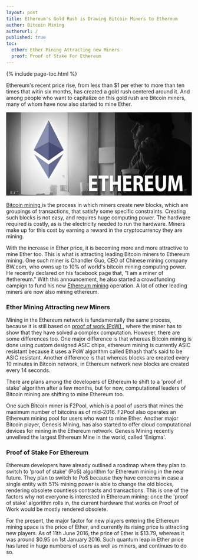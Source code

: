 ```yaml
---
layout: post
title: Ethereum's Gold Rush is Drawing Bitcoin Miners to Ethereum
author: Bitcoin Mining
authorurl: /
published: true
toc:
  ether: Ether Mining Attracting new Miners
  proof: Proof of Stake For Ethereum
---
```



{% include page-toc.html %}

Ethereum's recent price rise, from less than $1 per ether to more than ten times that witin six months, has created a gold rush centered around it. And among people who want to capitalize on this gold rush are Bitcoin miners, many of whom have now also started to mine Ether. 

<center><img src="/images/ethereum-gold-rush.jpg" alt="Ethereum gold rush" height="225" width="600"></center>

<a href="/some-fast-facts-about-bitcoin-mining-14/"> Bitcoin mining </a> is the process in which miners create new blocks, which are groupings of transactions, that satisfy some specific constraints. Creating such blocks is not easy, and requires huge computing power. The hardware required is costly, as is the electricity needed to run the hardware. Miners make up for this cost by earning a reward in the cryptocurrency they are mining.

With the increase in Ether price, it is becoming more and more attractive to mine Ether too. This is what is attracting leading Bitcoin miners to Ethereum mining. One such miner is Chandler Guo, CEO of Chinese mining company BW.com, who owns up to 10% of world's bitcoin mining computing power. He recently declared on his facebook page that, "I am a miner of #ethereum." With this announcement, he also started a crowdfunding campign to fund his new <a href="/ethereum-mining/">Ethereum mining</a> operation. A lot of other leading miners are now also mining ethereum.

<h3 id="ether">Ether Mining Attracting new Miners</h3>

Mining in the Ethereum network is fundamentally the same process, because it is still based on <a href="/what-is-proof-of-work/"> proof of work (PoW) </a>, where the miner has to show that they have solved a complex computation. However, there are some differences too. One major difference is that whereas Bitcoin mining is done using custom designed ASIC chips, ethereum mining is currently ASIC resistant because it uses a PoW algorithm called Ethash that's said to be ASIC resistant. Another difference is that whereas blocks are created every 10 minutes in Bitcoin network, in Ethereum network new blocks are created every 14 seconds. 

There are plans among the developers of Ethereum to shift to a 'proof of stake' algorithm after a few months, but for now, computational leaders of Bitcoin mining are shifting to mine Ethereum too.

One such Bitcoin miner is F2Pool, which is a pool of users that mines the maximum number of bitcoins as of mid-2016. F2Pool also operates an Ethereum mining pool for users who want to mine Ether. Another major Bitcoin player, Genesis Mining, has also started to offer cloud computational devices for mining in the Ethereum network. Genesis Mining recently unveilved the largest Ethereum Mine in the world, called 'Enigma'. 


<h3 id="proof">Proof of Stake For Ethereum</h3>

Ethereum developers have already outlined a roadmap where they plan to switch to 'proof of stake' (PoS) algorithm for Ethereum mining in the near future. They plan to switch to PoS because they have concerns in case a single entity with 51% mining power is able to change the old blocks, rendering obsolete countless contracts and transactions. This is one of the factors why not everyone is interested in Ethereum mining: once the 'proof of stake' algorithm rolls in, the current hardware that works on Proof of Work would be mostly rendered obsolete. 

For the present, the major factor for new players entering the Ethereum mining space is the price of Ether, and currently its rising price is attracting new players. As of 11th June 2016, the price of Ether is $13.79, whereas it was around $0.95 on 1st January 2016. Such quantum leap in Ether price has lured in huge numbers of users as well as miners, and continues to do so. 




